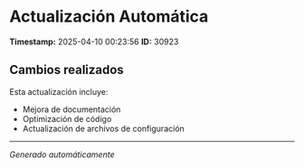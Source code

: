 # Actualización Automática

**Timestamp:** 2025-04-10 00:23:56
**ID:** 30923

## Cambios realizados

Esta actualización incluye:
- Mejora de documentación
- Optimización de código
- Actualización de archivos de configuración

---
*Generado automáticamente*
